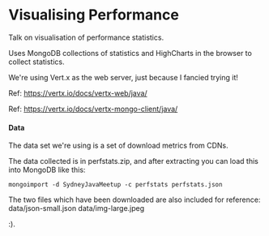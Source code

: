 # Visualising Performance
Talk on visualisation of performance statistics.

Uses MongoDB collections of statistics and HighCharts in the browser to collect statistics.

We're using Vert.x as the web server, just because I fancied trying it!

Ref: https://vertx.io/docs/vertx-web/java/

Ref: https://vertx.io/docs/vertx-mongo-client/java/

#### Data
The data set we're using is a set of download metrics from CDNs.

The data collected is in perfstats.zip, and after extracting you can load this into MongoDB like this:

```$text
mongoimport -d SydneyJavaMeetup -c perfstats perfstats.json
```

The two files which have been downloaded are also included for reference:
data/json-small.json
data/img-large.jpeg

:).


